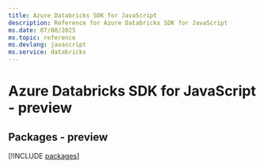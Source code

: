 ```yaml
---
title: Azure Databricks SDK for JavaScript
description: Reference for Azure Databricks SDK for JavaScript
ms.date: 07/08/2025
ms.topic: reference
ms.devlang: javascript
ms.service: databricks
---
```

# Azure Databricks SDK for JavaScript - preview
## Packages - preview
[!INCLUDE [packages](databricks-index.md)]